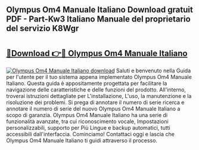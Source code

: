 ## Olympus Om4 Manuale Italiano Download gratuit PDF - Part-Kw3 Italiano Manuale del proprietario del servizio K8Wgr

# <h2><a href="http://dfe7oih.blite.top/?on=Olympus+Om4+Manuale+Italiano">🔗Download 👉🔴 Olympus Om4 Manuale Italiano</a></h2>

[![Olympus Om4 Manuale Italiano download](https://i.imgur.com/lujVjoI.png)](http://dfe7oih.blite.top/?on=Olympus+Om4+Manuale+Italiano)
Saluti e benvenuto nella Guida per l'utente per il tuo sistema appena implementato Olympus Om4 Manuale Italiano. Questa guida è appositamente progettata per facilitare la navigazione delle caratteristiche e delle funzioni del prodotto. All'interno, troverai istruzioni dettagliate per L'installazione, L'uso, la manutenzione e la risoluzione dei problemi. Si prega di annotare il numero di serie ricerca e annotare il numero di serie del nuovo Olympus Om4 Manuale Italiano a scopo di garanzia. Olympus Om4 Manuale Italiano ha una serie di funzionalità avanzate, tra cui riconoscimento vocale, Impostazioni personalizzabili, supporto per Più Lingue e backup automatici, tutti accessibili dall'interfaccia. Cominciamo! Contattaci oggi e lascia che Olympus Om4 Manuale Italiano ti guidi attraverso il processo.
